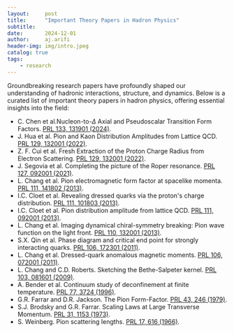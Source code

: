 ```yaml
---
layout:     post
title:      "Important Theory Papers in Hadron Physics"
subtitle:   
date:       2024-12-01
author:     aj.arifi
header-img: img/intro.jpeg
catalog: true
tags:
    - research
---
```


Groundbreaking research papers have profoundly shaped our understanding of hadronic interactions, structure, and dynamics. 
Below is a curated list of important theory papers in hadron physics, offering essential insights into the field:


- C. Chen et al.Nucleon-to-$\Delta$ Axial and Pseudoscalar Transition Form Factors. [PRL 133, 131901 (2024)](https://doi.org/10.1103/PhysRevLett.133.131901).
- J. Hua et al. Pion and Kaon Distribution Amplitudes from Lattice QCD. [PRL 129, 132001 (2022)](https://doi.org/10.1103/PhysRevLett.129.132001).
- Z. F. Cui et al. Fresh Extraction of the Proton Charge Radius from Electron Scattering. [PRL 129, 132001 (2022)](https://doi.org/10.1103/PhysRevLett.129.132001).
- J. Segovia et al. Completing the picture of the Roper resonance. [PRL 127, 092001 (2021)](https://doi.org/10.1103/PhysRevLett.127.092001).
- L. Chang et al. Pion electromagnetic form factor at spacelike momenta. [PRL 111, 141802 (2013)](https://doi.org/10.1103/PhysRevLett.111.141802).
- I.C. Cloet et al. Revealing dressed quarks via the proton's charge distribution. [PRL 111, 101803 (2013)](https://doi.org/10.1103/PhysRevLett.111.101803).
- I.C. Cloet et al. Pion distribution amplitude from lattice QCD. [PRL 111, 092001 (2013)](https://doi.org/10.1103/PhysRevLett.111.092001).
- L. Chang et al. Imaging dynamical chiral-symmetry breaking: Pion wave function on the light front. [PRL 110, 132001 (2013)](https://doi.org/10.1103/PhysRevLett.110.132001).
- S.X. Qin et al. Phase diagram and critical end point for strongly interacting quarks. [PRL 106, 172301 (2011)](https://doi.org/10.1103/PhysRevLett.106.172301). 
- L. Chang et al. Dressed-quark anomalous magnetic moments. [PRL 106, 072001 (2011)](https://doi.org/10.1103/PhysRevLett.106.072001). 
- L. Chang and C.D. Roberts. Sketching the Bethe-Salpeter kernel. [PRL 103, 081601 (2009)](https://doi.org/10.1103/PhysRevLett.103.081601).
- A. Bender et al. Continuum study of deconfinement at finite temperature. [PRL 77, 3724 (1996)](https://doi.org/10.1103/PhysRevLett.77.3724).
- G.R. Farrar and D.R. Jackson. The Pion Form-Factor. [PRL 43, 246 (1979)](https://doi.org/10.1103/PhysRevLett.43.246).
- S.J. Brodsky and G.R. Farrar. Scaling Laws at Large Transverse Momentum. [PRL 31, 1153 (1973)](https://doi.org/10.1103/PhysRevLett.31.1153).
- S. Weinberg. Pion scattering lengths. [PRL 17, 616 (1966)](https://doi.org/10.1103/PhysRevLett.17.616).








